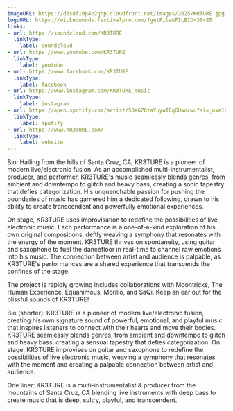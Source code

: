 ```yaml
---
imageURL: https://d1s8fi0p4o2ghp.cloudfront.net/images/2025/KRTURE.jpg
logoURL: https://wickedwoods.festivalpro.com/?getFile&FILEID=36485
links:
- url: https://soundcloud.com/KR3TURE
  linkType:
    label: soundcloud
- url: https://www.youtube.com/KR3TURE
  linkType:
    label: youtube
- url: https://www.facebook.com/KR3TURE
  linkType:
    label: facebook
- url: https://www.instagram.com/KR3TURE_music
  linkType:
    label: instagram
- url: https://open.spotify.com/artist/5Da6Z6taYuywICqGUwocwu?si=_uxa1BO6SwqGD1pu6dWdwg
  linkType:
    label: spotify
- url: https://www.KR3TURE.com/
  linkType:
    label: website
---
```

Bio:
Hailing from the hills of Santa Cruz, CA, KR3TURE is a pioneer of modern live/electronic fusion. As an accomplished multi-instrumentalist, producer, and performer, KR3TURE's music seamlessly blends genres, from ambient and downtempo to glitch and heavy bass, creating a sonic tapestry that defies categorization. His unquenchable passion for pushing the boundaries of music has garnered him a dedicated following, drawn to his ability to create transcendent and powerfully emotional experiences.

On stage, KR3TURE uses improvisation to redefine the possibilities of live electronic music. Each performance is a one-of-a-kind exploration of his own original compositions, deftly weaving a symphony that resonates with the energy of the moment. KR3TURE thrives on spontaneity, using guitar and saxophone to fuel the dancefloor in real-time to channel raw emotions into his music. The connection between artist and audience is palpable, as KR3TURE's performances are a shared experience that transcends the confines of the stage.

The project is rapidly growing includes collaborations with Moontricks, The Human Experience, Equanimous, Morillo, and SaQi. Keep an ear out for the blissful sounds of KR3TURE!

Bio (shorter):
KR3TURE is a pioneer of modern live/electronic fusion, creating his own signature sound of powerful, emotional, and playful music that inspires listeners to connect with their hearts and move their bodies. KR3TURE seamlessly blends genres, from ambient and downtempo to glitch and heavy bass, creating a sensual tapestry that defies categorization. On stage, KR3TURE improvises on guitar and saxophone to redefine the possibilities of live electronic music, weaving a symphony that resonates with the moment and creating a palpable connection between artist and audience.

One liner:
KR3TURE is a multi-instrumentalist & producer from the mountains of Santa Cruz, CA blending live instruments with deep bass to create music that is deep, sultry, playful, and transcendent.

